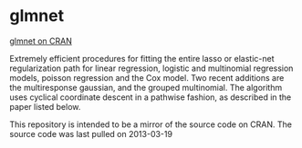 glmnet
======

[glmnet on CRAN](http://cran.r-project.org/web/packages/glmnet/index.html)

Extremely efficient procedures for fitting the entire lasso or elastic-net regularization path for linear regression, logistic
and multinomial regression models, poisson regression and the Cox model. Two recent additions are the multiresponse gaussian,
and the grouped multinomial. The algorithm uses cyclical coordinate descent in a pathwise fashion, as described in the paper listed below.

This repository is intended to be a mirror of the source code on CRAN.  The source code was last pulled on 2013-03-19
